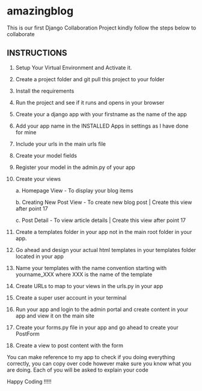 # amazingblog
This is our first Django Collaboration Project kindly follow the steps below to collaborate

## INSTRUCTIONS
1. Setup Your Virtual Environment and Activate it.
2. Create a project folder and git pull this project to your folder
3. Install the requirements
4. Run the project and see if it runs and opens in your browser
5. Create your a django app with your firstname as the name of the app
6. Add your app name in the INSTALLED Apps in settings as I have done for mine
7. Include your urls in the main urls file
8. Create your model fields
9. Register your model in the admin.py of your app
10. Create your views

    a. Homepage View - To display your blog items
    
    b. Creating New Post View - To create new blog post | Create this view after point 17
    
    c. Post Detail - To view article details | Create this view after point 17

11. Create a templates folder in your app not in the main root folder in your app.
12. Go ahead and design your actual html templates in your templates folder located in your app
13. Name your templates with the name convention starting with yourname_XXX where XXX is the name of the template
14. Create URLs to map to your views in the urls.py in your app
15. Create a super user account in your terminal 
16. Run your app and login to the admin portal and create content in your app and view it on the main site
17. Create your forms.py file in your app and go ahead to create your PostForm
18. Create a view to post content with the form

You can make reference to my app to check if you doing everything correctly, you can copy over code however make sure you know what you are doing. Each of you will be asked to explain your code

Happy Coding !!!!!
